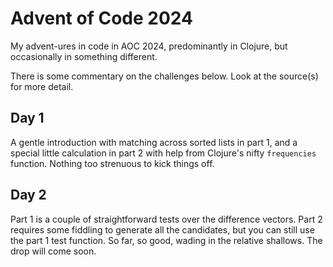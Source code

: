 # Advent of Code 2024

My advent-ures in code in AOC 2024, predominantly in Clojure, but occasionally in something
different.

There is some commentary on the challenges below. Look at the source(s) for more detail.

## Day 1

A gentle introduction with matching across sorted lists in part 1, and a special little calculation in part 2 with help from Clojure's nifty `frequencies` function. Nothing too strenuous to kick things off.

## Day 2

Part 1 is a couple of straightforward tests over the difference vectors. Part 2 requires some fiddling to generate all the candidates, but you can still use the part 1 test function. So far, so good, wading in the relative shallows. The drop will come soon.
